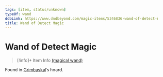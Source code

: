 ```yaml
---
tags: [item, status/unknown]
typeOf: wand
ddbLink: https://www.dndbeyond.com/magic-items/5346836-wand-of-detect-magic
title: Wand of Detect Magic
---
```

# Wand of Detect Magic
>[!info]+ Item Info
> [(magical wand)](https://www.dndbeyond.com/magic-items/5346836-wand-of-detect-magic)

Found in [Grimbaskal](<../../../../people/other-nonhumans/mezzar.md>)’s hoard.